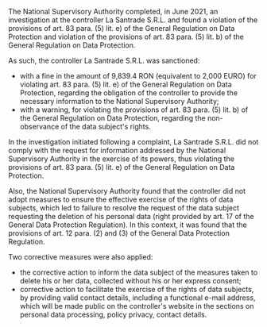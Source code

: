 The National Supervisory Authority completed, in June 2021, an investigation at the controller La Santrade S.R.L. and found a violation of the provisions of art. 83 para. (5) lit. e) of the General Regulation on Data Protection and violation of the provisions of art. 83 para. (5) lit. b) of the General Regulation on Data Protection.

As such, the controller La Santrade S.R.L. was sanctioned:

   - with a fine in the amount of 9,839.4 RON (equivalent to 2,000 EURO) for violating art. 83 para. (5) lit. e) of the General Regulation on Data Protection, regarding the obligation of the controller to provide the necessary information to the National Supervisory Authority;
   - with a warning, for violating the provisions of art. 83 para. (5) lit. b) of the General Regulation on Data Protection, regarding the non-observance of the data subject's rights.

In the investigation initiated following a complaint, La Santrade S.R.L. did not comply with the request for information addressed by the National Supervisory Authority in the exercise of its powers, thus violating the provisions of art. 83 para. (5) lit. e) of the General Regulation on Data Protection.

Also, the National Supervisory Authority found that the controller did not adopt measures to ensure the effective exercise of the rights of data subjects, which led to failure to resolve the request of the data subject requesting the deletion of his personal data (right provided by art. 17 of the General Data Protection Regulation). In this context, it was found that the provisions of art. 12 para. (2) and (3) of the General Data Protection Regulation.

Two corrective measures were also applied:

   - the corrective action to inform the data subject of the measures taken to delete his or her data, collected without his or her express consent;
   - corrective action to facilitate the exercise of the rights of data subjects, by providing valid contact details, including a functional e-mail address, which will be made public on the controller's website in the sections on personal data processing, policy privacy, contact details.
